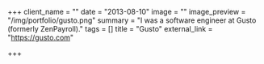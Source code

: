 +++
client_name = ""
date = "2013-08-10"
image = ""
image_preview = "/img/portfolio/gusto.png"
summary = "I was a software engineer at Gusto (formerly ZenPayroll)."
tags = []
title = "Gusto"
external_link = "https://gusto.com"

+++

